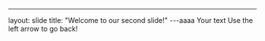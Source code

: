 ---
layout: slide
title: "Welcome to our second slide!"
---aaaa
Your text
Use the left arrow to go back!
